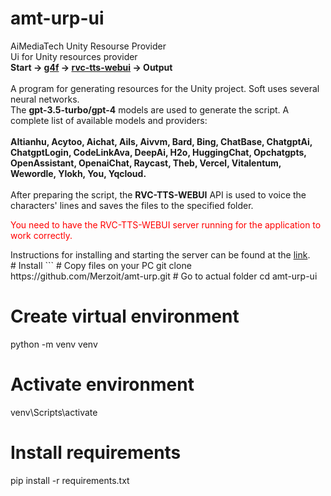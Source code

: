 # amt-urp-ui
AiMediaTech Unity Resourse Provider<br>
Ui for Unity resources provider<br>
<b>Start -> <a href="https://github.com/xtekky/gpt4free">g4f</a> -> <a href="https://github.com/litagin02/rvc-tts-webui">rvc-tts-webui</a> -> Output</b><br><br>
A program for generating resources for the Unity project. Soft uses several neural networks.<br> 
The <b>gpt-3.5-turbo/gpt-4</b> models are used to generate the script. A complete list of available models and providers:<br><br>
<b>
    AItianhu,
    Acytoo,
    Aichat,
    Ails,
    Aivvm,
    Bard,
    Bing,
    ChatBase,
    ChatgptAi,
    ChatgptLogin,
    CodeLinkAva,
    DeepAi,
    H2o,
    HuggingChat,
    Opchatgpts,
    OpenAssistant,
    OpenaiChat,
    Raycast,
    Theb,
    Vercel,
    Vitalentum,
    Wewordle,
    Ylokh,
    You,
    Yqcloud.
</b>
<br><br>
After preparing the script, the <b>RVC-TTS-WEBUI</b> API is used to voice the characters' lines and saves the files to the specified folder.<br>
<p style="color: red;">You need to have the RVC-TTS-WEBUI server running for the application to work correctly.</p> Instructions for installing and starting the server can be found at the <a href="https://github.com/litagin02/rvc-tts-webui">link</a>.<br>
# Install
```
# Copy files on your PC
git clone https://github.com/Merzoit/amt-urp.git
# Go to actual folder
cd amt-urp-ui

# Create virtual environment
python -m venv venv
# Activate environment
venv\Scripts\activate

# Install requirements
pip install -r requirements.txt
```


